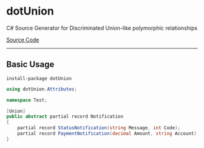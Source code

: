 # dotUnion

C# Source Generator for Discriminated Union-like polymorphic relationships

[Source Code](https://github.com/GBTowers/dotUnion)

---

## Basic Usage

`install-package dotUnion`

```csharp
using dotUnion.Attributes;

namespace Test;

[Union]
public abstract partial record Notification
{
	partial record StatusNotification(string Message, int Code);
	partial record PaymentNotification(decimal Amount, string Account);
}
```
